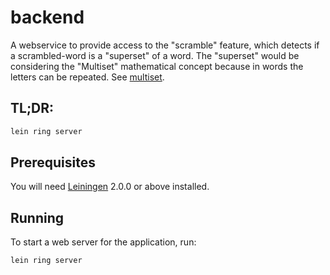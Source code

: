 # backend

A webservice to provide access to the "scramble" feature, which detects
if a scrambled-word is a "superset" of a word. The "superset" would be
considering the "Multiset" mathematical concept because in words
the letters can be repeated. See [multiset](https://en.wikipedia.org/wiki/Multiset).

## TL;DR:

```sh
lein ring server
```

## Prerequisites

You will need [Leiningen][] 2.0.0 or above installed.

[leiningen]: https://github.com/technomancy/leiningen

## Running

To start a web server for the application, run:

    lein ring server

